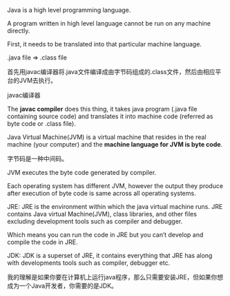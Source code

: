 Java is a high level programming language.

A program written in high level language cannot be run on any machine directly.

First, it needs to be translated into that particular machine language.

.java file => .class file

首先用javac编译器将.java文件编译成由字节码组成的.class文件，然后由相应平台的JVM去执行。

javac编译器

The **javac compiler** does this thing, it takes java program (.java file containing source code) and translates it into machine code (referred as byte code or .class file).

Java Virtual Machine(JVM) is a virtual machine that resides in the real machine (your computer) and the **machine language for JVM is byte code**.

字节码是一种中间码。

JVM executes the byte code generated by compiler.

Each operating system has different JVM, however the output they produce after execution of byte code is same across all operating systems.

JRE: JRE is the environment within which the java virtual machine runs. JRE contains Java virtual Machine(JVM), class libraries, and other files excluding development tools such as compiler and debugger.

Which means you can run the code in JRE but you can’t develop and compile the code in JRE.

JDK: JDK is a superset of JRE, it contains everything that JRE has along with developments tools such as compiler, debugger etc.

我的理解是如果你要在计算机上运行java程序，那么只需要安装JRE，但如果你想成为一个Java开发者，你需要的是JDK。